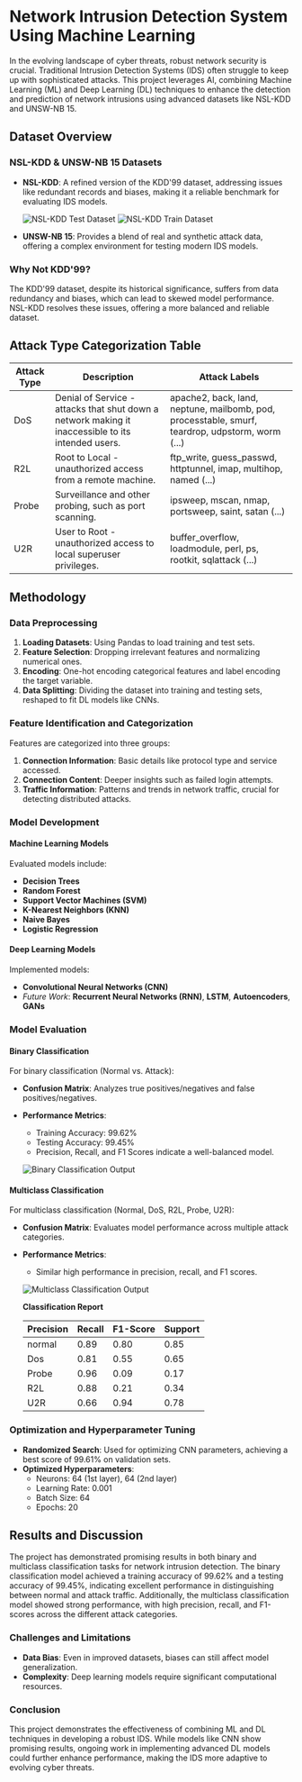 # Network Intrusion Detection System Using Machine Learning

In the evolving landscape of cyber threats, robust network security is crucial. Traditional Intrusion Detection Systems (IDS) often struggle to keep up with sophisticated attacks. This project leverages AI, combining Machine Learning (ML) and Deep Learning (DL) techniques to enhance the detection and prediction of network intrusions using advanced datasets like NSL-KDD and UNSW-NB 15.

## Dataset Overview

### NSL-KDD & UNSW-NB 15 Datasets

- **NSL-KDD**: A refined version of the KDD'99 dataset, addressing issues like redundant records and biases, making it a reliable benchmark for evaluating IDS models.

  ![NSL-KDD Test Dataset](https://github.com/Mugeshcybersecurity/Network-Intrusion-Detection-System-Using-Machine-Learning/blob/main/nsl-kdd/KDDTest1.jpg)
  ![NSL-KDD Train Dataset](https://github.com/Mugeshcybersecurity/Network-Intrusion-Detection-System-Using-Machine-Learning/blob/main/nsl-kdd/KDDTrain1.jpg)

- **UNSW-NB 15**: Provides a blend of real and synthetic attack data, offering a complex environment for testing modern IDS models.

### Why Not KDD'99?

The KDD'99 dataset, despite its historical significance, suffers from data redundancy and biases, which can lead to skewed model performance. NSL-KDD resolves these issues, offering a more balanced and reliable dataset.

## Attack Type Categorization Table

| Attack Type | Description | Attack Labels |
|-------------|-------------|---------------|
| DoS         | Denial of Service - attacks that shut down a network making it inaccessible to its intended users. | apache2, back, land, neptune, mailbomb, pod, processtable, smurf, teardrop, udpstorm, worm (...) |
| R2L         | Root to Local - unauthorized access from a remote machine. | ftp_write, guess_passwd, httptunnel, imap, multihop, named (...) |
| Probe       | Surveillance and other probing, such as port scanning. | ipsweep, mscan, nmap, portsweep, saint, satan (...) |
| U2R         | User to Root - unauthorized access to local superuser privileges. | buffer_overflow, loadmodule, perl, ps, rootkit, sqlattack (...) |

## Methodology

### Data Preprocessing

1. **Loading Datasets**: Using Pandas to load training and test sets.
2. **Feature Selection**: Dropping irrelevant features and normalizing numerical ones.
3. **Encoding**: One-hot encoding categorical features and label encoding the target variable.
4. **Data Splitting**: Dividing the dataset into training and testing sets, reshaped to fit DL models like CNNs.

### Feature Identification and Categorization

Features are categorized into three groups:

1. **Connection Information**: Basic details like protocol type and service accessed.
2. **Connection Content**: Deeper insights such as failed login attempts.
3. **Traffic Information**: Patterns and trends in network traffic, crucial for detecting distributed attacks.

### Model Development

#### Machine Learning Models

Evaluated models include:

- **Decision Trees**
- **Random Forest**
- **Support Vector Machines (SVM)**
- **K-Nearest Neighbors (KNN)**
- **Naive Bayes**
- **Logistic Regression**

#### Deep Learning Models

Implemented models:

- **Convolutional Neural Networks (CNN)**
- *Future Work*: **Recurrent Neural Networks (RNN)**, **LSTM**, **Autoencoders**, **GANs**

### Model Evaluation

#### Binary Classification

For binary classification (Normal vs. Attack):

- **Confusion Matrix**: Analyzes true positives/negatives and false positives/negatives.
- **Performance Metrics**:
  - Training Accuracy: 99.62%
  - Testing Accuracy: 99.45%
  - Precision, Recall, and F1 Scores indicate a well-balanced model.

  ![Binary Classification Output](https://github.com/Mugeshcybersecurity/Network-Intrusion-Detection-System-Using-Machine-Learning/blob/main/nsl-kdd/output.png)

#### Multiclass Classification

For multiclass classification (Normal, DoS, R2L, Probe, U2R):

- **Confusion Matrix**: Evaluates model performance across multiple attack categories.
- **Performance Metrics**:
  - Similar high performance in precision, recall, and F1 scores.

  ![Multiclass Classification Output](https://github.com/Mugeshcybersecurity/Network-Intrusion-Detection-System-Using-Machine-Learning/blob/main/nsl-kdd/output2.png)

  **Classification Report**

  | Precision | Recall | F1-Score | Support |
  |-----------|--------|----------|---------|
  | normal    | 0.89   | 0.80     | 0.85    | 7460    |
  | Dos       | 0.81   | 0.55     | 0.65    | 2421    |
  | Probe     | 0.96   | 0.09     | 0.17    | 2885    |
  | R2L       | 0.88   | 0.21     | 0.34    | 67      |
  | U2R       | 0.66   | 0.94     | 0.78    | 9711    |

### Optimization and Hyperparameter Tuning

- **Randomized Search**: Used for optimizing CNN parameters, achieving a best score of 99.61% on validation sets.
- **Optimized Hyperparameters**:
  - Neurons: 64 (1st layer), 64 (2nd layer)
  - Learning Rate: 0.001
  - Batch Size: 64
  - Epochs: 20

## Results and Discussion

The project has demonstrated promising results in both binary and multiclass classification tasks for network intrusion detection. The binary classification model achieved a training accuracy of 99.62% and a testing accuracy of 99.45%, indicating excellent performance in distinguishing between normal and attack traffic. Additionally, the multiclass classification model showed strong performance, with high precision, recall, and F1-scores across the different attack categories.

### Challenges and Limitations

- **Data Bias**: Even in improved datasets, biases can still affect model generalization.
- **Complexity**: Deep learning models require significant computational resources.

### Conclusion

This project demonstrates the effectiveness of combining ML and DL techniques in developing a robust IDS. While models like CNN show promising results, ongoing work in implementing advanced DL models could further enhance performance, making the IDS more adaptive to evolving cyber threats.
